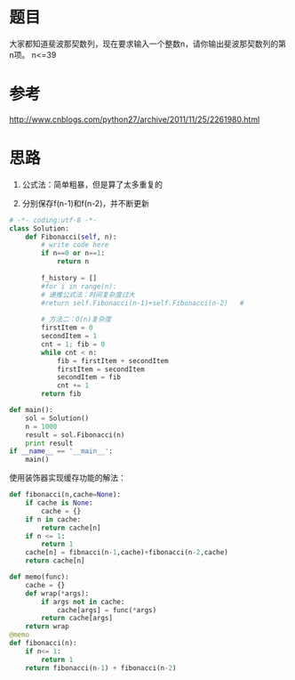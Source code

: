 # 题目

大家都知道斐波那契数列，现在要求输入一个整数n，请你输出斐波那契数列的第n项。
n<=39

# 参考
http://www.cnblogs.com/python27/archive/2011/11/25/2261980.html


# 思路
1. 公式法：简单粗暴，但是算了太多重复的

2. 分别保存f(n-1)和f(n-2)，并不断更新

```python
# -*- coding:utf-8 -*-
class Solution:
    def Fibonacci(self, n):
        # write code here
        if n==0 or n==1:
            return n
        
        f_history = []
        #for i in range(n):
        # 递推公式法：时间复杂度过大
        #return self.Fibonacci(n-1)+self.Fibonacci(n-2)   #
        
        # 方法二：O(n)复杂度
        firstItem = 0
        secondItem = 1
        cnt = 1; fib = 0
        while cnt < n:
            fib = firstItem + secondItem
            firstItem = secondItem
            secondItem = fib
            cnt += 1
        return fib

def main():
    sol = Solution()
    n = 1000
    result = sol.Fibonacci(n)
    print result
if __name__ == '__main__':
    main()
```


使用装饰器实现缓存功能的解法：
```python
def fibonacci(n,cache=None):
	if cache is None:
		cache = {}
	if n in cache:
		return cache[n]
	if n <= 1:
		return 1
	cache[n] = fibnacci(n-1,cache)+fibonacci(n-2,cache)
	return cache[n]

def memo(func):
	cache = {}
	def wrap(*args):
		if args not in cache:
			cache[args] = func(*args)
		return cache[args]
	return wrap
@memo
def fibonacci(n):
	if n<= 1:
		return 1
	return fibonacci(n-1) + fibonacci(n-2)
```
